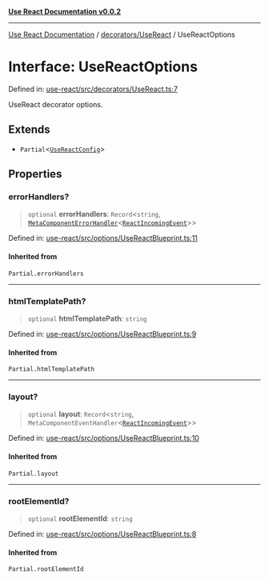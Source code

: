 [**Use React Documentation v0.0.2**](../../../README.md)

***

[Use React Documentation](../../../modules.md) / [decorators/UseReact](../README.md) / UseReactOptions

# Interface: UseReactOptions

Defined in: [use-react/src/decorators/UseReact.ts:7](https://github.com/stonemjs/use-react/blob/48b0fa89405b138aef5b9a5bc1a85e12108c1404/src/decorators/UseReact.ts#L7)

UseReact decorator options.

## Extends

- `Partial`\<[`UseReactConfig`](../../../options/UseReactBlueprint/interfaces/UseReactConfig.md)\>

## Properties

### errorHandlers?

> `optional` **errorHandlers**: `Record`\<`string`, [`MetaComponentErrorHandler`](../../../declarations/interfaces/MetaComponentErrorHandler.md)\<[`ReactIncomingEvent`](../../../declarations/type-aliases/ReactIncomingEvent.md)\>\>

Defined in: [use-react/src/options/UseReactBlueprint.ts:11](https://github.com/stonemjs/use-react/blob/48b0fa89405b138aef5b9a5bc1a85e12108c1404/src/options/UseReactBlueprint.ts#L11)

#### Inherited from

`Partial.errorHandlers`

***

### htmlTemplatePath?

> `optional` **htmlTemplatePath**: `string`

Defined in: [use-react/src/options/UseReactBlueprint.ts:9](https://github.com/stonemjs/use-react/blob/48b0fa89405b138aef5b9a5bc1a85e12108c1404/src/options/UseReactBlueprint.ts#L9)

#### Inherited from

`Partial.htmlTemplatePath`

***

### layout?

> `optional` **layout**: `Record`\<`string`, `MetaComponentEventHandler`\<[`ReactIncomingEvent`](../../../declarations/type-aliases/ReactIncomingEvent.md)\>\>

Defined in: [use-react/src/options/UseReactBlueprint.ts:10](https://github.com/stonemjs/use-react/blob/48b0fa89405b138aef5b9a5bc1a85e12108c1404/src/options/UseReactBlueprint.ts#L10)

#### Inherited from

`Partial.layout`

***

### rootElementId?

> `optional` **rootElementId**: `string`

Defined in: [use-react/src/options/UseReactBlueprint.ts:8](https://github.com/stonemjs/use-react/blob/48b0fa89405b138aef5b9a5bc1a85e12108c1404/src/options/UseReactBlueprint.ts#L8)

#### Inherited from

`Partial.rootElementId`
